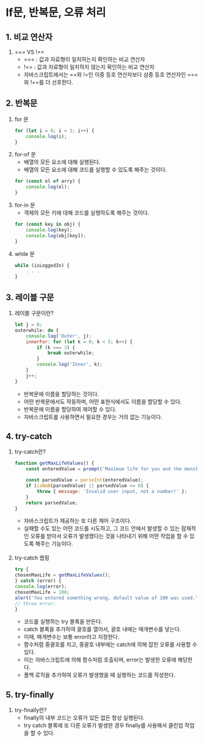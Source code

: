 # If문, 반복문, 오류 처리

## 1. 비교 연산자
1. === VS !==
    - === : 값과 자료형이 일치하는지 확인하는 비교 연산자
    - !== : 값과 자료형이 일치하지 않는지 확인하는 비교 연산자
    - 자바스크립트에서는 ==와 !=인 이중 등호 연산자보다 삼중 등호 연산자인 ===와 !==를 더 선호한다.

## 2. 반복문
1. for 문
    ```javascript
    for (let i = 0; i < 3; i++) {
        console.log(i);
    }
    ```
2. for-of 문
    - 배열의 모든 요소에 대해 실행된다.
    - 배열의 모든 요소에 대해 코드를 실행할 수 있도록 해주는 것이다.
    ```javascript
    for (const el of arry) {
        console.log(el);
    }
    ```
3. for-in 문
    - 객체의 모든 키에 대해 코드를 실행하도록 해주는 것이다.
    ```javascript
    for (const key in obj) {
        console.log(key);
        console.log(obj[key]);
    }
    ```
4. while 문
    ```javascript
    while (isLoggedIn) {
        . . .
    }
    ```

## 3. 레이블 구문
1. 레이블 구문이란?
    ```javascript
    let j = 0;
    outerwhile: do {
        console.log('Outer', j);
        innerFor: for (let k = 0; k < 5; k++) {
            if (k === 3) {
                break outerwhile;
            }
            console.log('Inner', k);
        }
        j++;
    }
    ```
    - 반복문에 이름을 할당하는 것이다.
    - 어떤 반복문에서도 작동하며, 어떤 표현식에서도 이름을 할당할 수 있다.
    - 반복문에 이름을 할당하여 제어할 수 있다.
    - 자바스크립트를 사용하면서 필요한 경우는 거의 없는 기능이다.

## 4. try-catch
1. try-catch란?
    ```javascript
    function getMaxLifeValues() {
        const enteredValue = prompt('Maximum life for you and the monster.', '100');

        const parsedValue = parseInt(enteredValue);
        if (isNaN(parsedValue) || parsedValue <= 0) {
            throw { message: 'Invalid user input, not a number!' };
        }
        return parsedValue;
    }
    ```
    - 자바스크립트가 제공하는 또 다른 제어 구조이다.
    - 실패할 수도 있는 어떤 코드를 시도하고, 그 코드 안에서 발생할 수 있는 잠재적인 오류를 받아서 오류가 발생했다는 것을 나타내기 위해 어떤 작업을 할 수 있도록 해주는 기능이다.<br><br>
2. try-catch 랩핑
    ```javascript
    try {
    chosenMaxLife = getMaxLifeValues();
    } catch (error) {
    console.log(error);
    chosenMaxLife = 100;
    alert('You entered something wrong, default value of 100 was used.');
    // throw error;
    }
    ```
    - 코드를 실행하는 try 블록을 만든다.
    - catch 블록을 추가하여 괄호를 열어서, 괄호 내에는 매개변수를 넣는다.
    - 이때, 매개변수는 보통 error라고 지정한다.
    - 함수처럼 중괄호를 치고, 중괄호 내부에는 catch에 의해 잡힌 오류를 사용할 수 있다.
    - 이는 자바스크립트에 의해 함수처럼 호출되며, error는 발생한 오류에 해당한다.
    - 폴백 로직을 추가하여 오류가 발생했을 때 실행하는 코드를 작성한다.

## 5. try-finally
1. try-finally란?
    - finally의 내부 코드는 오류가 있든 없든 항상 실행된다.
    - try catch 블록에 또 다른 오류가 발생한 경우 finally를 사용해서 클린업 작업을 할 수 있다.